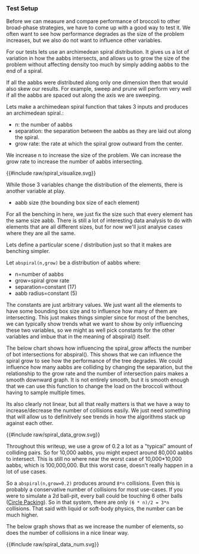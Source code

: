 ### Test Setup

Before we can measure and compare performance of broccoli to other broad-phase strategies, we have to come up with a good way to test it. We often want to see how performance degrades as the size of the problem increases, but we also do not want to influence other variables.

For our tests lets use an archimedean spiral distribution. It gives us a lot of variation in how the aabbs intersects, and allows us to grow the size of the problem without affecting density too much by simply adding aabbs to the end of a spiral. 

If all the aabbs were distributed along only one dimension then that would also skew our results. For example, sweep and prune will perform very well if all the aabbs are spaced out along the axis we are sweeping.

Lets make a archimedean spiral function that takes 3 inputs and produces an archimedean spiral.: 
* n: the number of aabbs
* separation: the separation between the aabbs as they are laid out along the spiral.
* grow rate: the rate at which the spiral grow outward from the center.

We increase n to increase the size of the problem.
We can increase the grow rate to increase the number of aabbs intersecting.



<link rel="stylesheet" href="css/poloto.css">
{{#include raw/spiral_visualize.svg}}


While those 3 variables change the distribution of the elements, there is another variable at play.

* aabb size (the bounding box size of each element)

For all the benching in here, we just fix the size such that every element has the same size aabb. There is still a lot of interesting data analysis to do with elements that are all different sizes, but for now we'll just analyse cases where they are all the same.

Lets define a particular scene / distribution just so that it makes are benching simpler.

Let `abspiral(n,grow)` be a distribution of aabbs where:
* n=number of aabbs
* grow=spiral grow rate
* separation=constant (17)
* aabb radius=constant (5)

The constants are just arbitrary values. We just want all the elements to have some bounding box size and to influence how many of them are intersecting. This just makes things simpler since for most of the benches, we can typically show trends what we want to show by only influencing these two variables, so we might as well pick constants for the other variables and imbue that in the meaning of abspiral() itself.

The below chart shows how influencing the spiral_grow affects the number of bot intersections for abspiral(). This shows that we can influence the spiral grow to see how the performance of the tree degrades. We could influence how many aabbs are colliding by changing the separation, but the relationship to the grow rate and the number of intersection pairs makes a smooth downward graph. It is not entirely smooth, but it is smooth enough that we can use this function to change the load on the broccoli without having to sample multiple times.

Its also clearly not linear, but all that really matters is that we have a way to increase/decrease
the number of collisions easily. We just need something that will allow us to definitively see
trends in how the algorithms stack up against each other.



{{#include raw/spiral_data_grow.svg}}

Throughout this writeup, we use a grow of 0.2 a lot as a "typical" amount of colliding pairs.
So for 10,000 aabbs, you might expect around 80,000 aabbs to intersect. This is still no where
near the worst case of 10,000*10,000 aabbs, which is 100,000,000. But this worst case, doesn't really 
happen in a lot of use cases.

So a `abspiral(n,grow=0.2)` produces around `8*n` collisions. Even this is probably a conservative number of collisions
for most use-cases. If you were to simulate a 2d ball-pit, every ball could be touching 6 other balls ([Circle Packing](https://en.wikipedia.org/wiki/Circle_packing)). So in that system, there are only `(6 * n)/2 = 3*n` collisions. That said with liquid or soft-body physics, the number can be much higher.

The below graph shows that as we increase the number of elements, so does the number of collisions in a nice
linear way.



<link rel="stylesheet" href="css/poloto.css">


{{#include raw/spiral_data_num.svg}}

